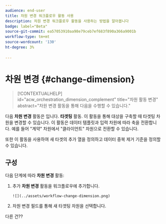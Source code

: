 ```yaml
---
audience: end-user
title: 차원 변경 워크플로우 활동 사용
description: 차원 변경 워크플로우 활동을 사용하는 방법을 알아봅니다
badge: label="Beta"
source-git-commit: ea57053910aa98e79ceb7ef683f890a366a9001b
workflow-type: tm+mt
source-wordcount: '130'
ht-degree: 3%

---
```



# 차원 변경 {#change-dimension}

>[!CONTEXTUALHELP]
>id="acw_orchestration_dimension_complement"
>title="차원 활동 변경"
>abstract="차원 변경 활동을 통해 다음을 수행할 수 있습니다."

다음 **차원 변경** 활동은 입니다. **타겟팅** 활동. 이 활동을 통해 대상을 구축할 때 타겟팅 차원을 변경할 수 있습니다. 이 활동은 데이터 템플릿과 입력 차원에 따라 축을 전환합니다. 예를 들어 &quot;계약&quot; 차원에서 &quot;클라이언트&quot; 차원으로 전환할 수 있습니다.

또한 이 활동을 사용하여 새 타겟의 추가 열을 정의하고 데이터 중복 제거 기준을 정의할 수 있습니다.

## 구성

다음 단계에 따라 **차원 변경** 활동:

1. 추가 **차원 변경** 활동을 워크플로우에 추가합니다.

       ![](../assets/workflow-change-dimension.png)
   
1. 차원 변경 필드를 통해 새 타겟팅 차원을 선택합니다.

다른 건??